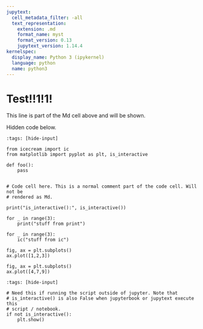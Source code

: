 ```yaml
---
jupytext:
  cell_metadata_filter: -all
  text_representation:
    extension: .md
    format_name: myst
    format_version: 0.13
    jupytext_version: 1.14.4
kernelspec:
  display_name: Python 3 (ipykernel)
  language: python
  name: python3
---
```


# Test!!1!1!

This line is part of the Md cell above and will be shown.

Hidden code below.

```{code-cell}
:tags: [hide-input]

from icecream import ic
from matplotlib import pyplot as plt, is_interactive

def foo():
    pass
```

```{code-cell}

# Code cell here. This is a normal comment part of the code cell. Will not be
# rendered as Md.

print("is_interactive():", is_interactive())

for _ in range(3):
    print("stuff from print")

for _ in range(3):
    ic("stuff from ic")

fig, ax = plt.subplots()
ax.plot([1,2,3])
```

```{code-cell}
fig, ax = plt.subplots()
ax.plot([4,7,9])
```

```{code-cell}
:tags: [hide-input]

# Need this if running the script outside of jupyter. Note that
# is_interactive() is also False when jupyterbook or jupytext execute this
# script / notebook.
if not is_interactive():
    plt.show()
```
